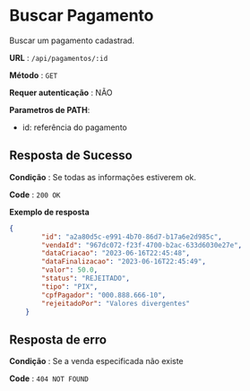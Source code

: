 # Buscar Pagamento

Buscar um pagamento cadastrad.

**URL** : `/api/pagamentos/:id`

**Método** : `GET`

**Requer autenticação** : NÃO

**Parametros de PATH**:
* id: referência do pagamento

## Resposta de Sucesso

**Condição** : Se todas as informações estiverem ok.

**Code** : `200 OK`

**Exemplo de resposta**

```json
{
        "id": "a2a80d5c-e991-4b70-86d7-b17a6e2d985c",
        "vendaId": "967dc072-f23f-4700-b2ac-633d6030e27e",
        "dataCriacao": "2023-06-16T22:45:48",
        "dataFinalizacao": "2023-06-16T22:45:49",
        "valor": 50.0,
        "status": "REJEITADO",
        "tipo": "PIX",
        "cpfPagador": "000.888.666-10",
        "rejeitadoPor": "Valores divergentes"
    }
```
## Resposta de erro

**Condição** : Se a venda especificada não existe

**Code** : `404 NOT FOUND`